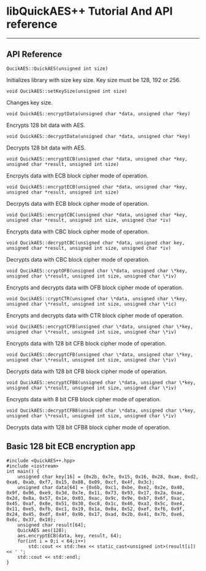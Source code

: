 # libQuickAES++ Tutorial And API reference
_________________________________________

## API Reference
`QucikAES::QuickAES(unsigned int size)`

Initializes library with size key size. Key size must be 128, 192 or 256.

`void QucikAES::setKeySize(unsigned int size)`

Changes key size.

`void QuickAES::encryptData(unsigned char *data, unsigned char *key)`

Encrypts 128 bit data with AES.

`void QuickAES::decryptData(unsigned char *data, unsigned char *key)`

Decrypts 128 bit data with AES.

`void QuickAES::encryptECB(unsigned char *data, unsigned char *key, unsigned char *result, unsigned int size)`

Encrpyts data with ECB block cipher mode of operation.

`void QuickAES::encryptECB(unsigned char *data, unsigned char *key, unsigned char *result, unsigned int size)`

Decrpyts data with ECB block cipher mode of operation.

`void QucikAES::encryptCBC(unsigned char *data, unsigned char *key, unsigned char *result, unsigned int size, unsigned char *iv)`

Encrypts data with CBC block cipher mode of operation.

`void QucikAES::decryptCBC(unsigned char *data, unsigned char key, unsigned char *result, unsigned int size, unsigned char *iv)`

Decrypts data with CBC block cipher mode of operation.

`void QucikAES::cryptOFB(unsigned char \*data, unsigned char \*key, unsigned char \*result, unsigned int size, unsigned char \*iv)`

Encrypts and decrypts data with OFB block cipher mode of operation.

`void QucikAES::cryptCTR(unsigned char \*data, unsigned char \*key, unsigned char \*result, unsigned int size, unsigned char \*ic)`

Encrypts and decrypts data with CTR block cipher mode of operation.

`void QucikAES::encryptCFB(unsigned char \*data, unsigned char \*key, unsigned char \*result, unsigned int size, unsigned char \*iv)`

Encrypts data with 128 bit CFB block cipher mode of operation.

`void QucikAES::decryptCFB(unsigned char \*data, unsigned char \*key, unsigned char \*result, unsigned int size, unsigned char \*iv)`

Decrypts data with 128 bit CFB block cipher mode of operation.

`void QucikAES::encryptCFB8(unsigned char \*data, unsigned char \*key, unsigned char \*result, unsigned int size, unsigned char \*iv)`

Encrypts data with 8 bit CFB block cipher mode of operation.

`void QucikAES::decryptCFB8(unsigned char \*data, unsigned char \*key, unsigned char \*result, unsigned int size, unsigned char \*iv)`

Decrypts data with 128 bit CFB8 block cipher mode of operation.

## Basic 128 bit ECB encryption app

```
#include <QuickAES++.hpp>
#include <iostream>
int main() {
	unsigned char key[16] = {0x2b, 0x7e, 0x15, 0x16, 0x28, 0xae, 0xd2, 0xa6, 0xab, 0xf7, 0x15, 0x88, 0x09, 0xcf, 0x4f, 0x3c};
	unsigned char data[64] = {0x6b, 0xc1, 0xbe, 0xe2, 0x2e, 0x40, 0x9f, 0x96, 0xe9, 0x3d, 0x7e, 0x11, 0x73, 0x93, 0x17, 0x2a, 0xae, 0x2d, 0x8a, 0x57, 0x1e, 0x03, 0xac, 0x9c, 0x9e, 0xb7, 0x6f, 0xac, 0x45, 0xaf, 0x8e, 0x51, 0x30, 0xc8, 0x1c, 0x46, 0xa3, 0x5c, 0xe4, 0x11, 0xe5, 0xfb, 0xc1, 0x19, 0x1a, 0x0a, 0x52, 0xef, 0xf6, 0x9f, 0x24, 0x45, 0xdf, 0x4f, 0x9b, 0x17, 0xad, 0x2b, 0x41, 0x7b, 0xe6, 0x6c, 0x37, 0x10};
	unsigned char result[64];
	QuickAES aes(128);
	aes.encryptECB(data, key, result, 64);
	for(int i = 0;i < 64;i++)
		std::cout << std::hex << static_cast<unsigned int>(result[i]) << ' ';
	std::cout << std::endl;
}
```

